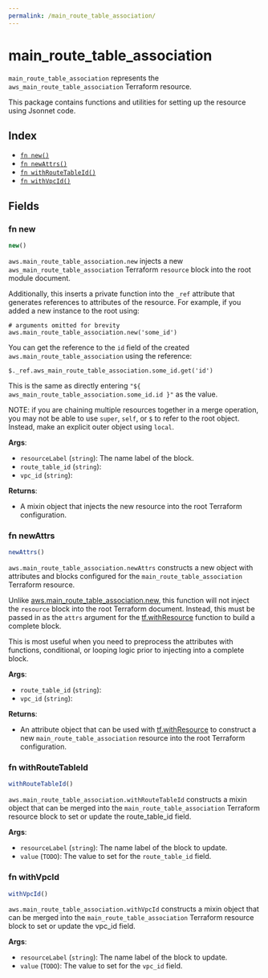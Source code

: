 ```yaml
---
permalink: /main_route_table_association/
---
```


# main_route_table_association

`main_route_table_association` represents the `aws_main_route_table_association` Terraform resource.



This package contains functions and utilities for setting up the resource using Jsonnet code.


## Index

* [`fn new()`](#fn-new)
* [`fn newAttrs()`](#fn-newattrs)
* [`fn withRouteTableId()`](#fn-withroutetableid)
* [`fn withVpcId()`](#fn-withvpcid)

## Fields

### fn new

```ts
new()
```


`aws.main_route_table_association.new` injects a new `aws_main_route_table_association` Terraform `resource`
block into the root module document.

Additionally, this inserts a private function into the `_ref` attribute that generates references to attributes of the
resource. For example, if you added a new instance to the root using:

    # arguments omitted for brevity
    aws.main_route_table_association.new('some_id')

You can get the reference to the `id` field of the created `aws.main_route_table_association` using the reference:

    $._ref.aws_main_route_table_association.some_id.get('id')

This is the same as directly entering `"${ aws_main_route_table_association.some_id.id }"` as the value.

NOTE: if you are chaining multiple resources together in a merge operation, you may not be able to use `super`, `self`,
or `$` to refer to the root object. Instead, make an explicit outer object using `local`.

**Args**:
  - `resourceLabel` (`string`): The name label of the block.
  - `route_table_id` (`string`): 
  - `vpc_id` (`string`): 

**Returns**:
- A mixin object that injects the new resource into the root Terraform configuration.


### fn newAttrs

```ts
newAttrs()
```


`aws.main_route_table_association.newAttrs` constructs a new object with attributes and blocks configured for the `main_route_table_association`
Terraform resource.

Unlike [aws.main_route_table_association.new](#fn-mainroutetableassociationnew), this function will not inject the `resource`
block into the root Terraform document. Instead, this must be passed in as the `attrs` argument for the
[tf.withResource](https://github.com/tf-libsonnet/core/tree/main/docs#fn-withresource) function to build a complete block.

This is most useful when you need to preprocess the attributes with functions, conditional, or looping logic prior to
injecting into a complete block.

**Args**:
  - `route_table_id` (`string`): 
  - `vpc_id` (`string`): 

**Returns**:
  - An attribute object that can be used with [tf.withResource](https://github.com/tf-libsonnet/core/tree/main/docs#fn-withresource) to construct a new `main_route_table_association` resource into the root Terraform configuration.


### fn withRouteTableId

```ts
withRouteTableId()
```

`aws.main_route_table_association.withRouteTableId` constructs a mixin object that can be merged into the `main_route_table_association`
Terraform resource block to set or update the route_table_id field.



**Args**:
  - `resourceLabel` (`string`): The name label of the block to update.
  - `value` (`TODO`): The value to set for the `route_table_id` field.


### fn withVpcId

```ts
withVpcId()
```

`aws.main_route_table_association.withVpcId` constructs a mixin object that can be merged into the `main_route_table_association`
Terraform resource block to set or update the vpc_id field.



**Args**:
  - `resourceLabel` (`string`): The name label of the block to update.
  - `value` (`TODO`): The value to set for the `vpc_id` field.
